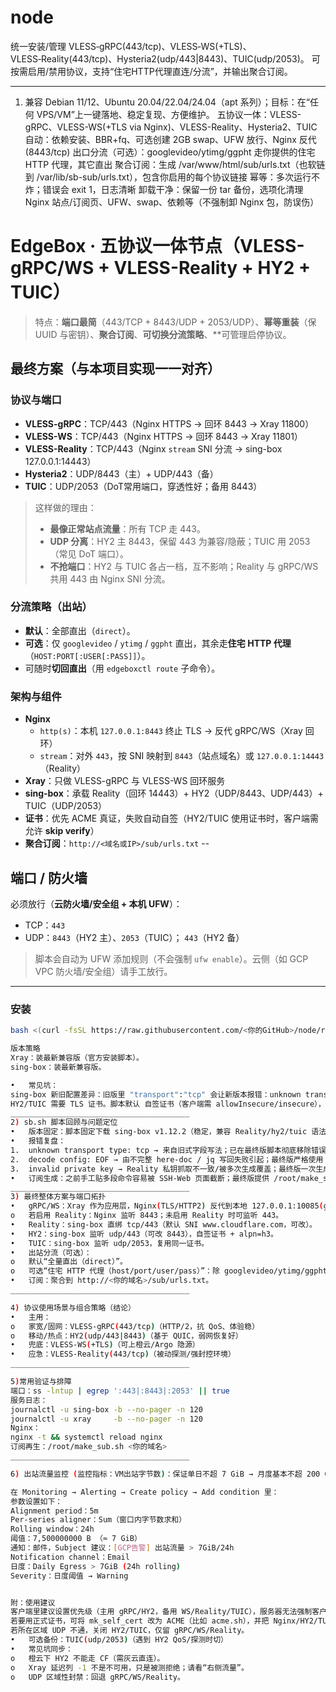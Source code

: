# node
统一安装/管理 VLESS‑gRPC(443/tcp)、VLESS‑WS(+TLS)、VLESS‑Reality(443/tcp)、Hysteria2(udp/443|8443)、TUIC(udp/2053)。
可按需启用/禁用协议，支持“住宅HTTP代理直连/分流”，并输出聚合订阅。
________________________________________
1) 兼容 Debian 11/12、Ubuntu 20.04/22.04/24.04（apt 系列）；目标：在“任何 VPS/VM”上一键落地、稳定复现、方便维护。
五协议一体：VLESS-gRPC、VLESS-WS(+TLS via Nginx)、VLESS-Reality、Hysteria2、TUIC
自动：依赖安装、BBR+fq、可选创建 2GB swap、UFW 放行、Nginx 反代(8443/tcp)
出⼝分流（可选）：googlevideo/ytimg/ggpht 走你提供的住宅 HTTP 代理，其它直出
聚合订阅：生成 /var/www/html/sub/urls.txt（也软链到 /var/lib/sb-sub/urls.txt），包含你启用的每个协议链接
幂等：多次运行不炸；错误会 exit 1，日志清晰
卸载干净：保留一份 tar 备份，选项化清理 Nginx 站点/订阅页、UFW、swap、依赖等（不强制卸 Nginx 包，防误伤）

# EdgeBox · 五协议一体节点（VLESS-gRPC/WS + VLESS-Reality + HY2 + TUIC）

> 特点：**端口最简**（443/TCP + 8443/UDP + 2053/UDP）、**幂等重装**（保 UUID 与密钥）、**聚合订阅**、**可切换分流策略**、**可管理启停协议。

## 最终方案（与本项目实现一一对齐）

### 协议与端口
- **VLESS-gRPC**：TCP/443（Nginx HTTPS → 回环 8443 → Xray 11800）
- **VLESS-WS**：TCP/443（Nginx HTTPS → 回环 8443 → Xray 11801）
- **VLESS-Reality**：TCP/443（Nginx `stream` SNI 分流 → sing-box 127.0.0.1:14443）
- **Hysteria2**：UDP/8443（主）+ UDP/443（备）
- **TUIC**：UDP/2053（DoT常用端口，穿透性好；备用 8443）

> 这样做的理由：  
> - **最像正常站点流量**：所有 TCP 走 443。  
> - **UDP 分离**：HY2 主 8443，保留 443 为兼容/隐蔽；TUIC 用 2053（常见 DoT 端口）。  
> - **不抢端口**：HY2 与 TUIC 各占一档，互不影响；Reality 与 gRPC/WS 共用 443 由 Nginx SNI 分流。

### 分流策略（出站）
- **默认**：全部直出（`direct`）。
- **可选**：仅 `googlevideo` / `ytimg` / `ggpht` 直出，其余走**住宅 HTTP 代理**（`HOST:PORT[:USER[:PASS]]`）。
- 可随时**切回直出**（用 `edgeboxctl route` 子命令）。

### 架构与组件
- **Nginx**
  - `http(s)`：本机 `127.0.0.1:8443` 终止 TLS → 反代 gRPC/WS（Xray 回环）
  - `stream`：对外 `443`，按 SNI 映射到 `8443`（站点域名）或 `127.0.0.1:14443`（Reality）
- **Xray**：只做 VLESS-gRPC 与 VLESS-WS 回环服务
- **sing-box**：承载 Reality（回环 14443）+ HY2（UDP/8443、UDP/443）+ TUIC（UDP/2053）
- **证书**：优先 ACME 真证，失败自动自签（HY2/TUIC 使用证书时，客户端需允许 **skip verify**）
- **聚合订阅**：`http://<域名或IP>/sub/urls.txt`
--
## 端口 / 防火墙

必须放行（**云防火墙/安全组 + 本机 UFW**）：
- TCP：`443`
- UDP：`8443`（HY2 主）、`2053`（TUIC）； `443`（HY2 备）

> 脚本会自动为 UFW 添加规则（不会强制 `ufw enable`）。云侧（如 GCP VPC 防火墙/安全组）请手工放行。

---
### 安装
```bash
bash <(curl -fsSL https://raw.githubusercontent.com/<你的GitHub>/node/refs/heads/main/ENV/install.sh)

版本策略
Xray：装最新兼容版（官方安装脚本）。
sing-box：装最新兼容版。

•	常见坑：
sing-box 新旧配置差异：旧版里 "transport":"tcp" 会让新版本报错：unknown transport type: tcp；同时用 sed/jq 误操作易造成 EOF（JSON 被截断）。
HY2/TUIC 需要 TLS 证书。脚本默认 自签证书（客户端需 allowInsecure/insecure），也留了 ACME 扩展位。
________________________________________
2) sb.sh 脚本回顾与问题定位
•	版本固定：脚本固定下载 sing-box v1.12.2（稳定，兼容 Reality/hy2/tuic 语法）。
•	报错复盘：
1.	unknown transport type: tcp → 来自旧式字段写法；已在最终版脚本彻底移除错误字段。
2.	decode config: EOF → 由不完整 here‑doc / jq 写回失败引起；最终版严格使用 完整 here‑doc + jq -e 预检。
3.	invalid private key → Reality 私钥抓取不一致/被多次生成覆盖；最终版一次生成成对密钥，并 校验非空，sing-box check 预检。
•	订阅生成：之前手工贴多段命令容易被 SSH‑Web 页面截断；最终版提供 /root/make_sub.sh 一次到位生成，并在安装结尾自动执行。
________________________________________
3) 最终整体方案与端口拓扑
•	gRPC/WS：Xray 作为应用层，Nginx(TLS/HTTP2) 反代到本地 127.0.0.1:10085(gRPC) / 10086(WS)。
o	若启用 Reality：Nginx 监听 8443；未启用 Reality 时可监听 443。
•	Reality：sing-box 直绑 tcp/443（默认 SNI www.cloudflare.com，可改）。
•	HY2：sing-box 监听 udp/443（可改 8443），自签证书 + alpn=h3。
•	TUIC：sing-box 监听 udp/2053，复用同一证书。
•	出站分流（可选）：
o	默认“全量直出（direct）”。
o	可选“住宅 HTTP 代理（host/port/user/pass）”：除 googlevideo/ytimg/ggpht 外全部经住宅代理直出；这里对 Xray 与 sing-box 各自配置相同策略。
•	订阅：聚合到 http://<你的域名>/sub/urls.txt。
________________________________________

4) 协议使用场景与组合策略（结论）
•	主用：
o	家宽/固网：VLESS‑gRPC(443/tcp)（HTTP/2，抗 QoS、体验稳）
o	移动/热点：HY2(udp/443|8443)（基于 QUIC，弱网恢复好）
•	兜底：VLESS‑WS(+TLS)（可上橙云/Argo 隐源）
•	应急：VLESS‑Reality(443/tcp)（被动探测/强封控环境）
________________________________________

5)常用验证与排障
端口：ss -lntup | egrep ':443|:8443|:2053' || true
服务日志：
journalctl -u sing-box -b --no-pager -n 120
journalctl -u xray     -b --no-pager -n 120
Nginx：
nginx -t && systemctl reload nginx
订阅再生：/root/make_sub.sh <你的域名>
________________________________________

6) 出站流量监控 (监控指标：VM出站字节数)：保证单日不超 7 GiB → 月度基本不超 200 GiB

在 Monitoring → Alerting → Create policy → Add condition 里：
参数设置如下：
Alignment period：5m
Per-series aligner：Sum（窗口内字节数求和）
Rolling window：24h
阈值：7,500000000 B （≈ 7 GiB）
通知：邮件，Subject 建议：[GCP告警] 出站流量 > 7GiB/24h
Notification channel：Email
日度：Daily Egress > 7GiB (24h rolling)
Severity：日度阈值 → Warning


附：使用建议
客户端里建议设置优先级（主用 gRPC/HY2，备用 WS/Reality/TUIC），服务器无法强制客户端优先级。
若要用正式证书，可将 mk_self_cert 改为 ACME（比如 acme.sh），并把 Nginx/HY2/TUIC 的证书路径指向真实证书。
若所在区域 UDP 不通，关闭 HY2/TUIC，仅留 gRPC/WS/Reality。
•	可选备份：TUIC(udp/2053)（遇到 HY2 QoS/探测时切）
•	常见坑同步：
o	橙云下 HY2 不能走 CF（需灰云直连）。
o	Xray 延迟列 -1 不是不可用，只是被测拒绝；请看“右侧流量”。
o	UDP 区域性封禁：回退 gRPC/WS/Reality。
